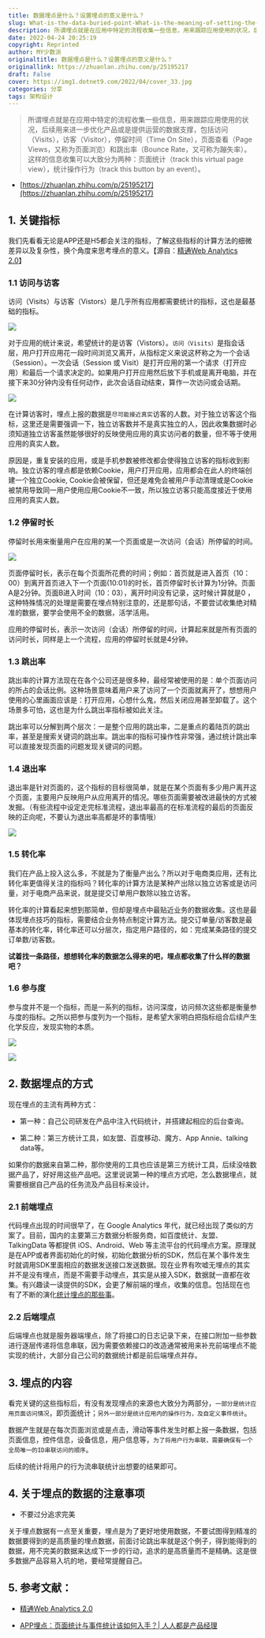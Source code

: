```yaml
---
title: 数据埋点是什么？设置埋点的意义是什么？
slug: What-is-the-data-buried-point-What-is-the-meaning-of-setting-the-buried-point
description: 所谓埋点就是在应用中特定的流程收集一些信息，用来跟踪应用使用的状况，后续用来进一步优化产品或是提供运营的数据支撑
date: 2022-04-24 20:25:19
copyright: Reprinted
author: MY少数派
originaltitle: 数据埋点是什么？设置埋点的意义是什么？
originallink: https://zhuanlan.zhihu.com/p/25195217
draft: False
cover: https://img1.dotnet9.com/2022/04/cover_33.jpg
categories: 分享
tags: 架构设计
---
```


>所谓埋点就是在应用中特定的流程收集一些信息，用来跟踪应用使用的状况，后续用来进一步优化产品或是提供运营的数据支撑，包括访问（Visits），访客（Visitor），停留时间（Time On Site），页面查看（Page Views，又称为页面浏览）和跳出率（Bounce Rate，又可称为蹦失率）。这样的信息收集可以大致分为两种：页面统计（track this virtual page view），统计操作行为（track this button by an event）。

- [https://zhuanlan.zhihu.com/p/25195217](https://zhuanlan.zhihu.com/p/25195217)

## 1. 关键指标

我们先看看无论是APP还是H5都会关注的指标，了解这些指标的计算方法的细微差异以及复杂性，换个角度来思考埋点的意义。【源自：[精通Web Analytics 2.0](https://baike.baidu.com/item/%E7%B2%BE%E9%80%9AWeb%20Analytics%202.0/7335513?fr=aladdin)】

### 1.1 访问与访客

访问（Visits）与访客（Vistors）是几乎所有应用都需要统计的指标，这也是最基础的指标。

![](https://img1.dotnet9.com/2022/04/3301.png)

对于应用的统计来说，希望统计的是访客（Vistors）。`访问（Visits）`是指会话层，用户打开应用花一段时间浏览又离开，从指标定义来说这杯称之为一个会话（Session）。一次会话（Session 或 Visit）是打开应用的第一个请求（打开应用）和最后一个请求决定的。如果用户打开应用然后放下手机或是离开电脑，并在接下来30分钟内没有任何动作，此次会话自动结束，算作一次访问或会话期。

![](https://img1.dotnet9.com/2022/04/3202.png)

在计算访客时，埋点上报的数据是`尽可能接近真实`访客的人数。对于独立访客这个指标，这里还是需要强调一下，独立访客数并不是真实独立的人，因此收集数据时必须知道独立访客虽然能够很好的反映使用应用的真实访问者的数量，但不等于使用应用的真实人数。

原因是，重复安装的应用，或是手机参数被修改都会使得独立访客的指标收到影响。独立访客的埋点都是依赖Cookie，用户打开应用，应用都会在此人的终端创建一个独立Cookie, Cookie会被保留，但还是难免会被用户手动清理或是Cookie被禁用导致同一用户使用应用Cookie不一致，所以独立访客只能高度接近于使用应用的真实人数。

### 1.2 停留时长

停留时长用来衡量用户在应用的某一个页面或是一次访问（会话）所停留的时间。

![](https://img1.dotnet9.com/2022/04/3203.png)

页面停留时长，表示在每个页面所花费的时间；例如：首页就是进入首页（10：00）到离开首页进入下一个页面(10:01)的时长，首页停留时长计算为1分钟。页面A是2分钟。页面B进入时间（10：03），离开时间没有记录，这时候计算就是0 ，这种特殊情况的处理是需要在埋点特别注意的，还是那句话，不要尝试收集绝对精准的数据，要学会使用不全的数据，活学活用。

应用的停留时长，表示一次访问（会话）所停留的时间，计算起来就是所有页面的访问时长，同样是上一个流程，应用的停留时长就是4分钟。

### 1.3 跳出率

跳出率的计算方法现在在各个公司还是很多种，最经常被使用的是：单个页面访问的所占的会话比例。这种场景意味着用户来了访问了一个页面就离开了，想想用户使用的心里画面应该是：打开应用，心想什么鬼，然后关闭应用甚至卸载了。这个场景多可怕，这也是为什么跳出率指标被如此关注。

跳出率可以分解到两个层次：一是整个应用的跳出率，二是重点的着陆页的跳出率，甚至是搜索关键词的跳出率。跳出率的指标可操作性非常强，通过统计跳出率可以直接发现页面的问题发现关键词的问题。

### 1.4 退出率

退出率是针对页面的，这个指标的目标很简单，就是在某个页面有多少用户离开这个页面，主要用户反映用户从应用离开的情况。哪些页面需要被改进最快的方式被发掘。（有些流程中设定走完标准流程，退出率最高的在标准流程的最后的页面反映的正向呢，不要认为退出率高都是坏的事情哦）

![](https://img1.dotnet9.com/2022/04/3204.png)

### 1.5 转化率

我们在产品上投入这么多，不就是为了衡量产出么？所以对于电商类应用，还有比转化率更值得关注的指标吗？转化率的计算方法是某种产出除以独立访客或是访问量，对于电商产品来说，就是提交订单用户数除以独立访客。

转化率的计算看起来想到那简单，但却是埋点中最贴近业务的数据收集。这也是最体现埋点技巧的指标，需要结合业务特点制定计算方法。提交订单量/访客数是最基本的转化率，转化率还可以分层次，指定用户路径的，如：完成某条路径的提交订单数/访客数。

**试着找一条路径，想想转化率的数据怎么得来的吧，埋点都收集了什么样的数据吧？**

### 1.6 参与度

参与度并不是一个指标，而是一系列的指标，访问深度，访问频次这些都是衡量参与度的指标。之所以把参与度列为一个指标，是希望大家明白把指标组合后续产生化学反应，发现实物的本质。

![](https://img1.dotnet9.com/2022/04/3305.png)

![](https://img1.dotnet9.com/2022/04/3306.png)

## 2. 数据埋点的方式

现在埋点的主流有两种方式：

- 第一种：自己公司研发在产品中注入代码统计，并搭建起相应的后台查询。

- 第二种：第三方统计工具，如友盟、百度移动、魔方、App Annie、talking data等。

如果你的数据来自第二种，那你使用的工具也应该是第三方统计工具，后续没啥数据产品了，好好用这些产品吧。这里说说第一种的埋点方式吧，怎么数据埋点，就需要根据自己产品的任务流及产品目标来设计。

### 2.1 前端埋点

代码埋点出现的时间很早了，在 Google Analytics 年代，就已经出现了类似的方案了。目前，国内的主要第三方数据分析服务商，如百度统计、友盟、TalkingData 等都提供 iOS、Android、Web 等主流平台的代码埋点方案。原理就是在APP或者界面初始化的时候，初始化数据分析的SDK，然后在某个事件发生时就调用SDK里面相应的数据发送接口发送数据。现在业界有吹嘘无埋点的其实并不是没有埋点，而是不需要手动埋点，其实是从接入SDK，数据就一直都在收集。有兴趣读一读提供的SDK，会更了解前端的埋点，收集的信息。包括现在也有了不断的演化[统计埋点的那些事](https://www.jianshu.com/p/973d626fa19a)。

### 2.2 后端埋点

后端埋点也就是服务器端埋点，除了将接口的日志记录下来，在接口附加一些参数进行逐层传递将信息串联，因为需要依赖接口的改造通常被用来补充前端埋点不能实现的统计，大部分自己公司的数据统计都是前后端埋点并存。

## 3. 埋点的内容

看完关键的这些指标后，有没有发现埋点的来源也大致分为两部分，`一部分是统计应用页面访问情况`，即页面统计；`另外一部分是统计应用内的操作行为，及自定义事件统计`。

数据产生就是在每次页面浏览或是点击，滑动等事件发生时都上报一条数据，包括页面信息，控件信息，设备信息，用户信息等，`为了将用户行为串联，需要确保有一个全局唯一的ID串联访问的顺序`。

后续的统计将用户的行为流串联统计出想要的结果即可。

## 4. 关于埋点的数据的注意事项

- 不要过分追求完美

关于埋点数据有一点至关重要，埋点是为了更好地使用数据，不要试图得到精准的数据要得到的是高质量的埋点数据，前面讨论跳出率就是这个例子，得到能得到的数据，用不完美的数据来达成下一步的行动，追求的是高质量而不是精确。这是很多数据产品容易入坑的地，要经常提醒自己。

## 5. 参考文献：

- [精通Web Analytics 2.0](https://baike.baidu.com/item/%E7%B2%BE%E9%80%9AWeb%20Analytics%202.0/7335513?fr=aladdin)

- [APP埋点：页面统计与事件统计该如何入手？| 人人都是产品经理](http://www.woshipm.com/data-analysis/450268.html)